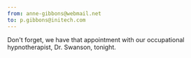 ```yaml
---
from: anne-gibbons@webmail.net
to: p.gibbons@initech.com
---
```


Don't forget, we have that appointment with our occupational hypnotherapist,
Dr. Swanson, tonight.
